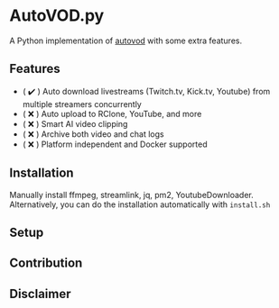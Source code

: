 # AutoVOD.py

A Python implementation of [autovod](https://github.com/jenslys/AutoVOD) with some extra features.

## Features
- ( :heavy_check_mark: ) Auto download livestreams (Twitch.tv, Kick.tv, Youtube) from multiple streamers concurrently
- ( :x: ) Auto upload to RClone, YouTube, and more
- ( :x: ) Smart AI video clipping
- ( :x: ) Archive both video and chat logs
-  ( :x: ) Platform independent and Docker supported

## Installation

Manually install ffmpeg, streamlink, jq, pm2, YoutubeDownloader. Alternatively, you can do the installation automatically with `install.sh`

## Setup

## Contribution

## Disclaimer


